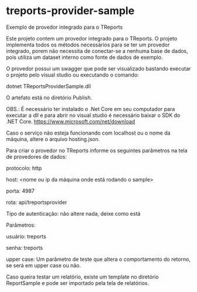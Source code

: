 # treports-provider-sample
Exemplo de provedor integrado para o TReports

Este projeto contem um provedor integrado para o TReports. O projeto implementa todos os métodos necessários para se ter um provedor integrado, 
porem não necessita de conectar-se a nenhuma base de dados, pois utiliza um dataset interno como fonte de dados de exemplo.

O provedor possui um swagger que pode ser visualizado bastando executar o projeto pelo visual studio ou executando o comando:

dotnet TReportsProviderSample.dll

O artefato está no diretório Publish.

OBS.: É necessário ter instalado o .Net Core em seu computador para executar a dll e para abrir no visual studio é necessário baixar o SDK do .NET Core.
https://www.microsoft.com/net/download

Caso o serviço não esteja funcionando com localhost ou o nome da máquina, altere o arquivo hosting.json.

Para criar o provedor no TReports informe os seguintes parâmetros na tela de provedores de dados:

protocolo: http

host: <nome ou ip da máquina onde está rodando o sample>

porta: 4987

rota: api/treportsprovider

Tipo de autenticação: não altere nada, deixe como está

Parâmetros:

usuário: treports

senha: treports

upper case: Um parâmetro de teste que altera o comportamento do retorno, se será em upper case ou não.

Caso queira testar um relatório, existe um template no diretório ReportSample e pode ser importado pela tela de relatórios.
